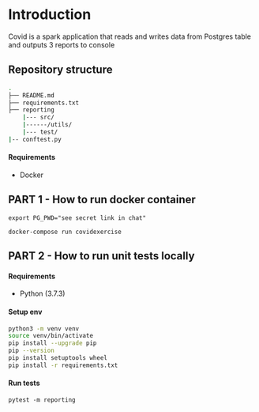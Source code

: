 # Introduction

Covid  is a spark application that reads and writes data from Postgres table and outputs 3 reports to console

## Repository structure


```bash
.
├── README.md
├── requirements.txt
├── reporting
    |--- src/
    |------/utils/
    |--- test/
|-- conftest.py
```


#### Requirements
- Docker


## PART 1 - How to run docker container

``` 
export PG_PWD="see secret link in chat"
```

```
docker-compose run covidexercise
```

## PART 2 - How to run unit tests locally
#### Requirements
- Python (3.7.3)
 
#### Setup env
```bash
python3 -m venv venv
source venv/bin/activate
pip install --upgrade pip
pip --version
pip install setuptools wheel
pip install -r requirements.txt
```
#### Run tests
``` 
pytest -m reporting
```


